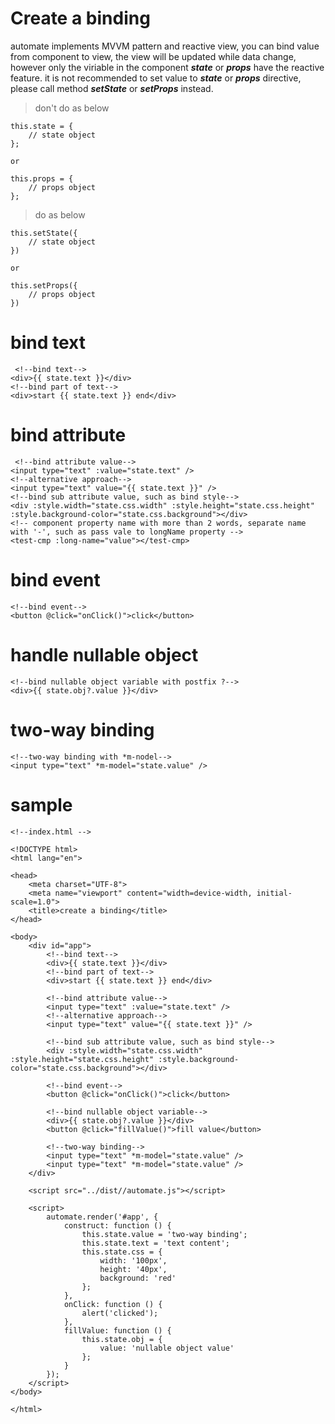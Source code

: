 # Create a binding

automate implements MVVM pattern and reactive view, you can bind value from component to view, the view will be updated while data change, however only the viriable in the component ___state___ or ___props___ have the reactive feature. it is not recommended to set value to ___state___ or ___props___ directive, please call method ___setState___ or ___setProps___ instead.

> don't do as below

```
this.state = {
    // state object
};

or

this.props = {
    // props object
};

```

> do as below

```
this.setState({
    // state object
})

or

this.setProps({
    // props object
})
```

# bind text

```
 <!--bind text-->
<div>{{ state.text }}</div>
<!--bind part of text-->
<div>start {{ state.text }} end</div>
```

# bind attribute

```
 <!--bind attribute value-->
<input type="text" :value="state.text" />
<!--alternative approach-->
<input type="text" value="{{ state.text }}" />
<!--bind sub attribute value, such as bind style-->
<div :style.width="state.css.width" :style.height="state.css.height" :style.background-color="state.css.background"></div>
<!-- component property name with more than 2 words, separate name with '-', such as pass vale to longName property -->
<test-cmp :long-name="value"></test-cmp>
```

# bind event

```
<!--bind event-->
<button @click="onClick()">click</button>
```

# handle nullable object

```
<!--bind nullable object variable with postfix ?-->
<div>{{ state.obj?.value }}</div>
```

# two-way binding

```
<!--two-way binding with *m-nodel-->
<input type="text" *m-model="state.value" />
```

# sample

```
<!--index.html -->

<!DOCTYPE html>
<html lang="en">

<head>
    <meta charset="UTF-8">
    <meta name="viewport" content="width=device-width, initial-scale=1.0">
    <title>create a binding</title>
</head>

<body>
    <div id="app">
        <!--bind text-->
        <div>{{ state.text }}</div>
        <!--bind part of text-->
        <div>start {{ state.text }} end</div>

        <!--bind attribute value-->
        <input type="text" :value="state.text" />
        <!--alternative approach-->
        <input type="text" value="{{ state.text }}" />

        <!--bind sub attribute value, such as bind style-->
        <div :style.width="state.css.width" :style.height="state.css.height" :style.background-color="state.css.background"></div>

        <!--bind event-->
        <button @click="onClick()">click</button>

        <!--bind nullable object variable-->
        <div>{{ state.obj?.value }}</div>
        <button @click="fillValue()">fill value</button>

        <!--two-way binding-->
        <input type="text" *m-model="state.value" />
        <input type="text" *m-model="state.value" />
    </div>

    <script src="../dist//automate.js"></script>

    <script>
        automate.render('#app', {
            construct: function () {
                this.state.value = 'two-way binding';
                this.state.text = 'text content';
                this.state.css = {
                    width: '100px',
                    height: '40px',
                    background: 'red'
                };
            },
            onClick: function () {
                alert('clicked');
            },
            fillValue: function () {
                this.state.obj = {
                    value: 'nullable object value'
                };
            }
        });
    </script>
</body>

</html>
```